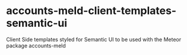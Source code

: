accounts-meld-client-templates-semantic-ui
===============================================

Client Side templates styled for Semantic UI to be used with the Meteor package accounts-meld
